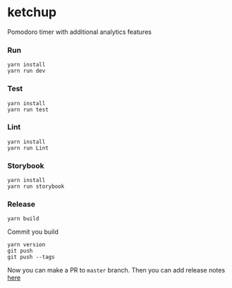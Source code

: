 # ketchup
Pomodoro timer with additional analytics features

### Run
```
yarn install
yarn run dev
```

### Test
```
yarn install
yarn run test
```

### Lint
```
yarn install
yarn run Lint
```

### Storybook
```
yarn install
yarn run storybook
```

### Release
```
yarn build
```
Commit you build
```
yarn version
git push
git push --tags
```
Now you can make a PR to `master` branch. Then you can add release notes [here](https://github.com/dmitrij-borchuk/ketchup/releases)